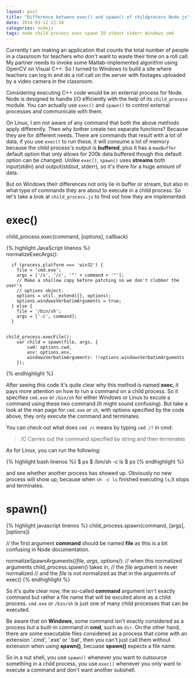 ```yaml
---
layout: post
title: "Difference between exec() and spawn() of childprocess Node.js"
date: 2014-03-12 22:34
categories: nodejs
tags: node child process exec spawn IO stdout stderr Windows cmd 
---
```


Currently I am making an application that counts the total number of people in a classroom for teachers who don't want to waste their time on a roll call. My partner needs to invoke some Matlab-implemented algorithm using OpenCV on Visual C++. So I turned to Windows to build a site where teachers can log in and do a roll call on the server with footages uploaded by a video camera in the classroom.

Considering executing C++ code would be an external process for Node. Node is designed to handle I/O efficiently with the help of its `child_process` module. You can actually use `exec()` and `spawn()` to control external processes and communicate with them.

On Linux, I am not aware of any command that both the above methods apply differently. Then why bother create two separate functions? Because they are for different needs. There are commands that result with a lot of data, if you use `exec()` to run these, it will consume a lot of memory because the child process's output is **buffered**, plus it has a `maxBuffer` default option that only allows for 200k data buffered though this default option can be changed. Unlike `exec()`, `spawn()` uses **streams** both input(stdin) and output(stdout, stderr), so it's there for a huge amount of data.

But on Windows their differences not only lie in buffer or stream, but also in what type of commands they are about to execute in a child process. So let's take a look at `child_process.js` to find out how they are implemented:

exec()
=================================

child_process.exec(command, [options], callback)

{% highlight JavaScript linenos %}	
	normalizeExecArgs():

	  if (process.platform === 'win32') {
	    file = 'cmd.exe';
	    args = ['/s', '/c', '"' + command + '"'];
	    // Make a shallow copy before patching so we don't clobber the user's
	    // options object.
	    options = util._extend({}, options);
	    options.windowsVerbatimArguments = true;
	  } else {
	    file = '/bin/sh';
	    args = ['-c', command];
	  }


	child_process.execFile():
		var child = spawn(file, args, {
		    cwd: options.cwd,
		    env: options.env,
		    windowsVerbatimArguments: !!options.windowsVerbatimArguments
		});
{% endhighlight %}
	

After seeing this code it's quite clear why this method is named **exec**, it pays more attention on how to run a command on a child process. So it specifies `cmd.exe` or `/bin/sh` for either Windows or Linux to excute a command using these two command.(It might sound confusing). But take a look at the man page for `cmd.exe` or `sh`, with options specified by the code above, they only execute the command and terminates.

You can check out what does `cmd /c` means by typing `cmd /?` in cmd:
> /C      Carries out the command specified by string and then terminates

As for Linux, you can run the following:

{% highlight bash linenos %}
$ ps
$ /bin/sh -c ls
$ ps
{% endhighlight %}

and see whether another process has showed up. Obviously no new process will show up, because when `sh -c ls` finished executing `ls`,it stops and terminates.



spawn()
=============================
	
{% highlight javascript linenos %}
child_process.spawn(command, [args], [options])

// the first argument **command** should be named **file** as this is a bit confusing in Node documentation.

normalizeSpawnArguments(/*file, args, options*/):
    // when this normalized arguments child_process.spawn() takes in, 
    // the *file* argument is never normalized
    // and the *file* is not normalized as that in the arguemnts of exec()
{% endhighlight %}

So it's quite clear now, the so-called **command** argument isn't exactly command but rather a file name that will be excuted alone as a child process. `cmd.exe` or `/bin/sh` is just one of many child processes that can be executed.

Be aware that on **Windows**, some command isn't exactly considered as a process but a built-in command in **cmd**, such as `dir`. On the other hand, there are some executable files considered as a process that come with an extension '.cmd', '.exe' or '.bat', then you can't just call them without extension when using **spawn()**, becuase **spawn()** expects a file name.

So in a nut shell, you use `spawn()` whenever you want to outsource something in a child process, you use `exec()` whenever you only want to execute a command and don't want another subshell.


